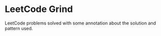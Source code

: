 # LeetCode Grind
LeetCode problems solved with some annotation about the solution and pattern used.
